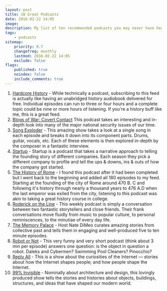 ```yaml
---
layout: post
title: 10 Great Podcasts
date: 2016-02-22 14:05
image:
description: My list of ten recommended podcasts you may never have heard of before.
tags:
    - podcasts
sitemap:
    priority: 0.7
    changefreq: monthly
    lastmod: 2016-02-22 14:05
    exclude: false
flags:
    published: true
    noindex: false
    include_comments: true
---
```


1. [Hardcore History][1] - While technically a podcast, subscribing to this feed is actually like having an unabridged history audiobook delivered for free. Individual episodes can run to three or four hours and a complete topic could be nine or more hours of listening. If you're a history buff like me, this is a great feed.
2. [Blogs of War: Covert Contact][15] This podcast takes an interesting and in-depth look into many of the major national security issues of our time.
3. [Song Exploder][2] - This amazing show takes a look at a single song in each episode and breaks it down into its component parts. Drums, guitar, vocals, etc. Each of these elements is then explored in-depth by the composer in a fantastic interview.
4. [Startup][3] - Startup is a podcast that takes a narrative approach to telling the founding story of different companies. Each season they pick a different company to profile and tell the ups & downs, ins & outs of how the company got started.
5. [The History of Rome][4] - I found this podcast after it had been completed but I went back to the beginning and added all 180 episodes to my feed. Starting at the founding of the city of Rome around 470 B. C and following it's history through nearly a thousand years to 476 A.D when the last emperor was exiled from the city, listening to this podcast was akin to taking a great history course in college.
6. [Roderick on the Line][5] - This weekly podcast is simply a conversation between two fantastic storytellers and close friends. Their frank conversations move fluidly from music to popular culture, to personal reminiscences, to the minutiae of every day life.
7. [The Memory Palace][10] - Host Nate DiMeo curates amazing stories from collective past and tells them in engaging and well-produced five to ten minute episodes.
8. [Robot or Not][16] - This very funny and very short podcast (think about 3 min per episode) answers one question: is the object in question a robot. Daleks and Cybermen? Swimming Pool Cleaners? Pinocchio?
9. [Reply All][11] - This is a show about the curiosities of the Internet &mdash; stories about how the Internet shapes people; and how people shape the Internet.
10. [99% Invisible][9] - Nominally about architecture and design, this lovingly produced show tells the stories and histories about objects, buildings, structures, and ideas that have shaped our modern world.

[1]: https://www.dancarlin.com/hardcore-history-series/
[2]: https://songexploder.net
[3]: https://gimletmedia.com/show/startup/
[4]: https://thehistoryofrome.typepad.com
[5]: https://www.merlinmann.com/roderick/
[9]: https://99percentinvisible.org
[10]: https://thememorypalace.us
[11]: https://gimletmedia.com/show/reply-all/
[15]: https://covertcontact.com/
[16]: https://www.theincomparable.com/robot
